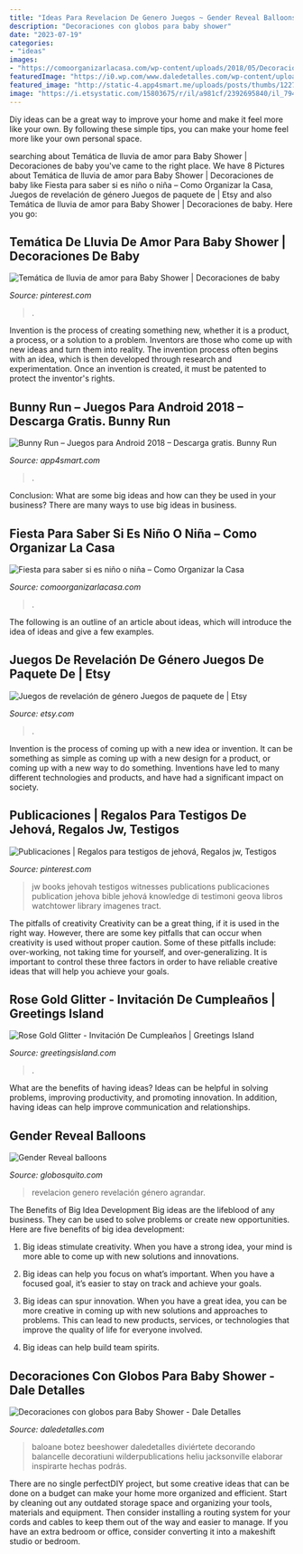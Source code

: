 ```yaml
---
title: "Ideas Para Revelacion De Genero Juegos ~ Gender Reveal Balloons"
description: "Decoraciones con globos para baby shower"
date: "2023-07-19"
categories:
- "ideas"
images:
- "https://comoorganizarlacasa.com/wp-content/uploads/2018/05/Decoración-de-fiesta-para-saber-si-es-niño-o-niña.jpg7_.jpg"
featuredImage: "https://i0.wp.com/www.daledetalles.com/wp-content/uploads/2016/06/decoración-con-globos-para-baby-shower16.jpg?fit=736%2C552&amp;ssl=1"
featured_image: "http://static-4.app4smart.me/uploads/posts/thumbs/1227/original-03017b0c95.jpg"
image: "https://i.etsystatic.com/15803675/r/il/a981cf/2392695840/il_794xN.2392695840_9d5q.jpg"
---
```



Diy ideas can be a great way to improve your home and make it feel more like your own. By following these simple tips, you can make your home feel more like your own personal space.

	

		
searching about Temática de lluvia de amor para Baby Shower | Decoraciones de baby you've came to the right place. We have 8 Pictures about Temática de lluvia de amor para Baby Shower | Decoraciones de baby like Fiesta para saber si es niño o niña – Como Organizar la Casa, Juegos de revelación de género Juegos de paquete de | Etsy and also Temática de lluvia de amor para Baby Shower | Decoraciones de baby. Here you go:
		
    
## Temática De Lluvia De Amor Para Baby Shower | Decoraciones De Baby

<img loading=lazy src="https://i.pinimg.com/736x/29/55/2d/29552d7bf08f0239ef83bef8c76eb171.jpg" onerror="this.onerror=null;this.src='https://tse1.mm.bing.net/th?id=OIP.epI7Q7wF-pi2p1NpaW3jWwHaG6&amp;pid=15.1';" alt="Temática de lluvia de amor para Baby Shower | Decoraciones de baby">

_Source: pinterest.com_

>. 

	

Invention is the process of creating something new, whether it is a product, a process, or a solution to a problem. Inventors are those who come up with new ideas and turn them into reality. The invention process often begins with an idea, which is then developed through research and experimentation. Once an invention is created, it must be patented to protect the inventor's rights.

    
## Bunny Run – Juegos Para Android 2018 – Descarga Gratis. Bunny Run

<img loading=lazy src="http://static-4.app4smart.me/uploads/posts/thumbs/1227/original-03017b0c95.jpg" onerror="this.onerror=null;this.src='https://tse1.mm.bing.net/th?id=OIP.DV328ftZ7cAeL64USnXiWAHaNK&amp;pid=15.1';" alt="Bunny Run – Juegos para Android 2018 – Descarga gratis. Bunny Run">

_Source: app4smart.com_

>. 

	

Conclusion: What are some big ideas and how can they be used in your business?
There are many ways to use big ideas in business.

    
## Fiesta Para Saber Si Es Niño O Niña – Como Organizar La Casa

<img loading=lazy src="https://comoorganizarlacasa.com/wp-content/uploads/2018/05/Decoración-de-fiesta-para-saber-si-es-niño-o-niña.jpg7_.jpg" onerror="this.onerror=null;this.src='https://tse2.mm.bing.net/th?id=OIP.ids4rGuzv2YTqud4K0hCnAHaJ4&amp;pid=15.1';" alt="Fiesta para saber si es niño o niña – Como Organizar la Casa">

_Source: comoorganizarlacasa.com_

>. 

	

The following is an outline of an article about ideas, which will introduce the idea of ideas and give a few examples.

    
## Juegos De Revelación De Género Juegos De Paquete De | Etsy

<img loading=lazy src="https://i.etsystatic.com/15803675/r/il/a981cf/2392695840/il_794xN.2392695840_9d5q.jpg" onerror="this.onerror=null;this.src='https://tse1.mm.bing.net/th?id=OIP.HtfieMI2X28BaSnLfRX3sQHaFj&amp;pid=15.1';" alt="Juegos de revelación de género Juegos de paquete de | Etsy">

_Source: etsy.com_

>. 

	

Invention is the process of coming up with a new idea or invention. It can be something as simple as coming up with a new design for a product, or coming up with a new way to do something. Inventions have led to many different technologies and products, and have had a significant impact on society.

    
## Publicaciones | Regalos Para Testigos De Jehová, Regalos Jw, Testigos

<img loading=lazy src="https://i.pinimg.com/736x/bd/ca/f8/bdcaf8b86b2fe34aa25d56b0b6db688a--jw-ministry-ministry-ideas.jpg" onerror="this.onerror=null;this.src='https://tse4.mm.bing.net/th?id=OIP.BfcdD0u40wAjYtCpBxF1TgEUDi&amp;pid=15.1';" alt="Publicaciones | Regalos para testigos de jehová, Regalos jw, Testigos">

_Source: pinterest.com_

>jw books jehovah testigos witnesses publications publicaciones publication jehova bible jehová knowledge di testimoni geova libros watchtower library imagenes tract. 

	

The pitfalls of creativity
Creativity can be a great thing, if it is used in the right way. However, there are some key pitfalls that can occur when creativity is used without proper caution. Some of these pitfalls include: over-working, not taking time for yourself, and over-generalizing. It is important to control these three factors in order to have reliable creative ideas that will help you achieve your goals.

    
## Rose Gold Glitter - Invitación De Cumpleaños | Greetings Island

<img loading=lazy src="https://images.greetingsisland.com/images/invitations/birthday/previews/rose-gold-glitter_2.png?auto=format,compress" onerror="this.onerror=null;this.src='https://tse4.mm.bing.net/th?id=OIP.tPSEV2HD7u5l9EnmQob1WwHaK0&amp;pid=15.1';" alt="Rose Gold Glitter - Invitación De Cumpleaños | Greetings Island">

_Source: greetingsisland.com_

>. 

	

What are the benefits of having ideas?
Ideas can be helpful in solving problems, improving productivity, and promoting innovation. In addition, having ideas can help improve communication and relationships.

    
## Gender Reveal Balloons

<img loading=lazy src="https://www.globosquito.com/media/gallery/27/REVELACION-DE-GENERO-GLOBOSQUITO2.jpg" onerror="this.onerror=null;this.src='https://tse3.mm.bing.net/th?id=OIP.z2FF1RDihjcaT_uLh1Gn8QHaJQ&amp;pid=15.1';" alt="Gender Reveal balloons">

_Source: globosquito.com_

>revelacion genero revelación género agrandar. 

	

The Benefits of Big Idea Development
Big ideas are the lifeblood of any business. They can be used to solve problems or create new opportunities. Here are five benefits of big idea development:
1. Big ideas stimulate creativity. When you have a strong idea, your mind is more able to come up with new solutions and innovations.

2. Big ideas can help you focus on what’s important. When you have a focused goal, it’s easier to stay on track and achieve your goals.

3. Big ideas can spur innovation. When you have a great idea, you can be more creative in coming up with new solutions and approaches to problems. This can lead to new products, services, or technologies that improve the quality of life for everyone involved.

4. Big ideas can help build team spirits.

    
## Decoraciones Con Globos Para Baby Shower - Dale Detalles

<img loading=lazy src="https://i0.wp.com/www.daledetalles.com/wp-content/uploads/2016/06/decoración-con-globos-para-baby-shower16.jpg?fit=736%2C552&amp;ssl=1" onerror="this.onerror=null;this.src='https://tse3.mm.bing.net/th?id=OIP.MYZ13LmIpFVkA3H2RFb8QgHaFj&amp;pid=15.1';" alt="Decoraciones con globos para Baby Shower - Dale Detalles">

_Source: daledetalles.com_

>baloane botez beeshower daledetalles diviértete decorando balancelle decoratiuni wilderpublications heliu jacksonville elaborar inspirarte hechas podrás. 

	

There are no single perfectDIY project, but some creative ideas that can be done on a budget can make your home more organized and efficient. Start by cleaning out any outdated storage space and organizing your tools, materials and equipment. Then consider installing a routing system for your cords and cables to keep them out of the way and easier to manage. If you have an extra bedroom or office, consider converting it into a makeshift studio or bedroom.

